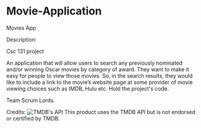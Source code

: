# Movie-Application
Movies App

Description:

Csc 131 project

An application that will allow users to search any previously nominated and/or winning Oscar movies by category of award. They want to make it easy for people to view those movies. So, in the search results, they would like to include a link to the movie’s website page at some provider of movie viewing choices such as IMDB, Hulu etc. Hold the project's code.

Team Scrum Lords.

Credits:
![TMDB's API](https://www.themoviedb.org/assets/2/v4/logos/v2/blue_square_2-d537fb228cf3ded904ef09b136fe3fec72548ebc1fea3fbbd1ad9e36364db38b.svg|width=100)
This product uses the TMDB API but is not endorsed or certified by TMDB.

